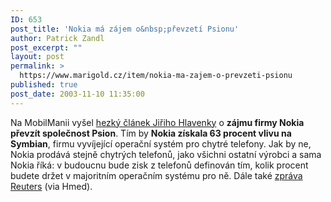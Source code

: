 ```yaml
---
ID: 653
post_title: 'Nokia má zájem o&nbsp;převzetí Psionu'
author: Patrick Zandl
post_excerpt: ""
layout: post
permalink: >
  https://www.marigold.cz/item/nokia-ma-zajem-o-prevzeti-psionu
published: true
post_date: 2003-11-10 11:35:00
---
```

Na MobilManii vyšel <A href="http://www.mobilmania.cz/Zpravy/Ar.asp?ARI=105718&amp;CAI=2140" target=_blank>hezký článek Jiřiho Hlavenky</A> o <STRONG>zájmu firmy Nokia převzít společnost Psion</STRONG>. Tím by <STRONG>Nokia získala 63 procent vlivu na Symbian</STRONG>, firmu vyvíjející operační systém pro chytré telefony. Jak by ne, Nokia prodává stejně chytrých telefonů, jako všichni ostatní výrobci a sama Nokia říká: v budoucnu bude zisk z telefonů definován tím, kolik procent budete držet v majoritním operačním systému pro ně. Dále také <A href="http://www.mobilmania.cz/Zpravy/Ar.asp?ARI=105718&amp;CAI=2140" target=_blank>zpráva Reuters</A>&#160;(via Hmed).